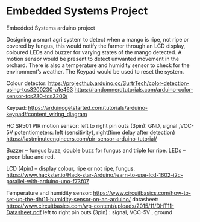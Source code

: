 # Embedded Systems Project
Embedded Systems arduino project

Designing a smart agri system to detect when a mango is ripe, not ripe or covered by fungus, this would notify the farmer through an LCD display, coloured LEDs and buzzer for varying states of the mango detected. 
A motion sensor would be present to detect unwanted movement in the orchard. There is also a temperature and humidity sensor to check for the environment’s weather. 
The Keypad would be used to reset the system.


Colour detector:
https://projecthub.arduino.cc/SurtrTech/color-detection-using-tcs3200230-a1e463
https://randomnerdtutorials.com/arduino-color-sensor-tcs230-tcs3200/

Keypad:
https://arduinogetstarted.com/tutorials/arduino-keypad#content_wiring_diagram

HC SR501 PIR motion sensor:
left to right pin outs (3pin): GND, signal ,VCC-5V
potentiometers: left (sensitivity), right(time delay after detection)
https://lastminuteengineers.com/pir-sensor-arduino-tutorial/




Buzzer – fungus buzz, double buzz for fungus and triple for ripe.
LEDs – green blue and red. 


LCD (4pin) – display colour, ripe or not ripe, fungus.
https://www.hackster.io/Hack-star-Arduino/learn-to-use-lcd-1602-i2c-parallel-with-arduino-uno-f73f07



Temperature and humidity sensor:
https://www.circuitbasics.com/how-to-set-up-the-dht11-humidity-sensor-on-an-arduino/
datasheet: https://www.circuitbasics.com/wp-content/uploads/2015/11/DHT11-Datasheet.pdf
left to right pin outs (3pin) : signal, VCC-5V , ground
